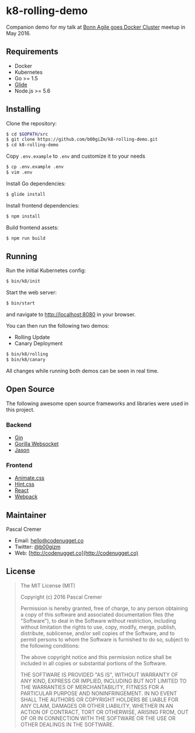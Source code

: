 # k8-rolling-demo

Companion demo for my talk at [Bonn Agile goes Docker Cluster](http://www.meetup.com/de-DE/Bonn-Agile/events/230821342/) meetup in May 2016.

## Requirements

* Docker
* Kubernetes
* Go >= 1.5
* [Glide](https://glide.sh/)
* Node.js >= 5.6

## Installing

Clone the repository:

```bash
$ cd $GOPATH/src
$ git clone https://github.com/b00giZm/k8-rolling-demo.git
$ cd k8-rolling-demo
```

Copy `.env.example` to `.env` and customize it to your needs

```bash
$ cp .env.example .env
$ vim .env
```

Install Go dependencies:

```bash
$ glide install
```

Install frontend dependencies:

```bash
$ npm install
```

Build frontend assets:

```bash
$ npm run build
```

## Running

Run the initial Kubernetes config:

```bash
$ bin/k8/init
```

Start the web server:

```bash
$ bin/start
```

and navigate to [http://localhost:8080](http://localhost:8080) in your browser.

You can then run the following two demos:

* Rolling Update
* Canary Deployment

```bash
$ bin/k8/rolling
$ bin/k8/canary
```

All changes while running both demos can be seen in real time.

## Open Source

The following awesome open source frameworks and libraries were used in this project.

### Backend

* [Gin](https://gin-gonic.github.io/gin/)
* [Gorilla Websocket](https://github.com/gorilla/websocket)
* [Jason](https://github.com/antonholmquist/jason)

### Frontend

* [Animate.css](http://daneden.github.io/animate.css/)
* [Hint.css](http://kushagragour.in/lab/hint/)
* [React](https://facebook.github.io/react/)
* [Webpack](https://webpack.github.io/)

## Maintainer

Pascal Cremer

* Email: <hello@codenugget.co>
* Twitter: [@b00gizm](https://twitter.com/b00gizm)
* Web: [http://codenugget.co](http://codenugget.co)

## License

>The MIT License (MIT)
>
>Copyright (c) 2016 Pascal Cremer
>
>Permission is hereby granted, free of charge, to any person obtaining a copy
>of this software and associated documentation files (the "Software"), to deal
>in the Software without restriction, including without limitation the rights
>to use, copy, modify, merge, publish, distribute, sublicense, and/or sell
>copies of the Software, and to permit persons to whom the Software is
>furnished to do so, subject to the following conditions:
>
>The above copyright notice and this permission notice shall be included in all
>copies or substantial portions of the Software.
>
>THE SOFTWARE IS PROVIDED "AS IS", WITHOUT WARRANTY OF ANY KIND, EXPRESS OR IMPLIED, INCLUDING BUT NOT LIMITED TO THE WARRANTIES OF MERCHANTABILITY, FITNESS FOR A PARTICULAR PURPOSE AND NONINFRINGEMENT. IN NO EVENT SHALL THE AUTHORS OR COPYRIGHT HOLDERS BE LIABLE FOR ANY CLAIM, DAMAGES OR OTHER LIABILITY, WHETHER IN AN ACTION OF CONTRACT, TORT OR OTHERWISE, ARISING FROM, OUT OF OR IN CONNECTION WITH THE SOFTWARE OR THE USE OR OTHER DEALINGS IN THE SOFTWARE.
